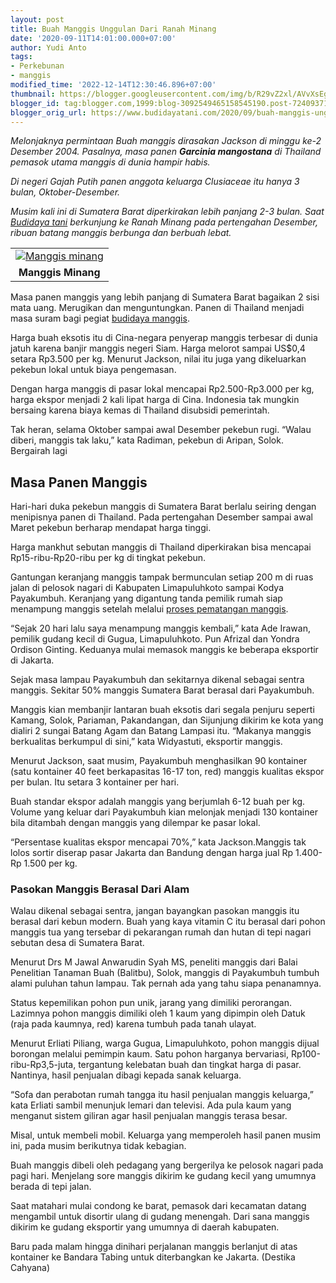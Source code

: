 ```yaml
---
layout: post
title: Buah Manggis Unggulan Dari Ranah Minang
date: '2020-09-11T14:01:00.000+07:00'
author: Yudi Anto
tags:
- Perkebunan
- manggis
modified_time: '2022-12-14T12:30:46.896+07:00'
thumbnail: https://blogger.googleusercontent.com/img/b/R29vZ2xl/AVvXsEgU05wFmKC1-JbhnfTpl8SSUx7uFf9XxBBrx0k0FYKuYVy1twEB2sX_F5hU9owSi2COJEllTaV-jBR1qSEgNb60gW-1NVxFWEHWUHLpAPgpiXXi9fXZ5UuHhM4WYjO_8zgNn2f03nLwPX0w/s72-c/Gambar_manggis_1280x720.jpg
blogger_id: tag:blogger.com,1999:blog-3092549465158545190.post-7240937155342196607
blogger_orig_url: https://www.budidayatani.com/2020/09/buah-manggis-unggulan-dari-ranah-minang.html
---
```


<p><i>Melonjaknya permintaan Buah manggis dirasakan Jackson di minggu ke-2 Desember 2004. Pasalnya, masa panen <b>Garcinia mangostana</b> di Thailand pemasok utama manggis di dunia hampir habis.&nbsp;</i></p><p><i>Di negeri Gajah Putih panen anggota keluarga Clusiaceae itu hanya 3 bulan, Oktober-Desember.&nbsp;</i></p><p><i>Musim kali ini di Sumatera Barat diperkirakan lebih panjang 2-3 bulan. Saat <a href="https://www.budidayatani.com/">Budidaya tani</a> berkunjung ke Ranah Minang pada pertengahan Desember, ribuan batang manggis berbunga dan berbuah lebat.</i></p><p><i></i></p><table align="center" cellpadding="0" cellspacing="0" style="margin-left: auto; margin-right: auto;"><tbody><tr><td style="text-align: center;"><a href="https://blogger.googleusercontent.com/img/b/R29vZ2xl/AVvXsEgU05wFmKC1-JbhnfTpl8SSUx7uFf9XxBBrx0k0FYKuYVy1twEB2sX_F5hU9owSi2COJEllTaV-jBR1qSEgNb60gW-1NVxFWEHWUHLpAPgpiXXi9fXZ5UuHhM4WYjO_8zgNn2f03nLwPX0w/s448/Gambar_manggis_1280x720.jpg" style="margin-left: auto; margin-right: auto;"><img alt="Manggis minang" border="0" data-original-height="252" data-original-width="448" src="https://blogger.googleusercontent.com/img/b/R29vZ2xl/AVvXsEgU05wFmKC1-JbhnfTpl8SSUx7uFf9XxBBrx0k0FYKuYVy1twEB2sX_F5hU9owSi2COJEllTaV-jBR1qSEgNb60gW-1NVxFWEHWUHLpAPgpiXXi9fXZ5UuHhM4WYjO_8zgNn2f03nLwPX0w/s16000/Gambar_manggis_1280x720.jpg" title="Sortir ulang di gudang besar" /></a></td></tr><tr><td style="text-align: center;"><b>Manggis Minang</b><br /></td></tr></tbody></table>Masa panen manggis yang lebih panjang di Sumatera Barat bagaikan 2 sisi mata uang. Merugikan dan menguntungkan. Panen di Thailand menjadi masa suram bagi pegiat <a href="https://www.budidayatani.com/2019/06/prospek-bisnis-budidaya-manggis-mini.html">budidaya manggis</a>.&nbsp;<p></p><p>Harga buah eksotis itu di Cina-negara penyerap manggis terbesar di dunia jatuh karena banjir manggis negeri Siam. Harga melorot sampai US$0,4 setara Rp3.500 per kg. Menurut Jackson, nilai itu juga yang dikeluarkan pekebun lokal untuk biaya pengemasan.</p><p>Dengan harga manggis di pasar lokal mencapai Rp2.500-Rp3.000 per kg, harga ekspor menjadi 2 kali lipat harga di Cina. Indonesia tak mungkin bersaing karena biaya kemas di Thailand disubsidi pemerintah.&nbsp;</p><p>Tak heran, selama Oktober sampai awal Desember pekebun rugi. “Walau diberi, manggis tak laku,” kata Radiman, pekebun di Aripan, Solok. Bergairah lagi</p><h2 style="text-align: left;">Masa Panen Manggis</h2><p>Hari-hari duka pekebun manggis di Sumatera Barat berlalu seiring dengan menipisnya panen di Thailand. Pada pertengahan Desember sampai awal Maret pekebun berharap mendapat harga tinggi.&nbsp;</p><p>Harga mankhut sebutan manggis di Thailand diperkirakan bisa mencapai Rp15-ribu-Rp20-ribu per kg di tingkat pekebun.</p><p>Gantungan keranjang manggis tampak bermunculan setiap 200 m di ruas jalan di pelosok nagari di Kabupaten Limapuluhkoto sampai Kodya Payakumbuh. Keranjang yang digantung tanda pemilik rumah siap menampung manggis setelah melalui <a href="https://www.budidayatani.com/2019/06/teknik-memperlambat-pembusukan-buah.html">proses pematangan manggis</a>.&nbsp;</p><p>“Sejak 20 hari lalu saya menampung manggis kembali,” kata Ade Irawan, pemilik gudang kecil di Gugua, Limapuluhkoto. Pun Afrizal dan Yondra Ordison Ginting. Keduanya mulai memasok manggis ke beberapa eksportir di Jakarta.</p><p>Sejak masa lampau Payakumbuh dan sekitarnya dikenal sebagai sentra manggis. Sekitar 50% manggis Sumatera Barat berasal dari Payakumbuh.&nbsp;</p><p>Manggis kian membanjir lantaran buah eksotis dari segala penjuru seperti Kamang, Solok, Pariaman, Pakandangan, dan Sijunjung dikirim ke kota yang dialiri 2 sungai Batang Agam dan Batang Lampasi itu. “Makanya manggis berkualitas berkumpul di sini,” kata Widyastuti, eksportir manggis.</p><p>Menurut Jackson, saat musim, Payakumbuh menghasilkan 90 kontainer (satu kontainer 40 feet berkapasitas 16-17 ton, red) manggis kualitas ekspor per bulan. Itu setara 3 kontainer per hari.&nbsp;</p><p>Buah standar ekspor adalah manggis yang berjumlah 6-12 buah per kg. Volume yang keluar dari Payakumbuh kian melonjak menjadi 130 kontainer bila ditambah dengan manggis yang dilempar ke pasar lokal.&nbsp;</p><p>“Persentase kualitas ekspor mencapai 70%,” kata Jackson.Manggis tak lolos sortir diserap pasar Jakarta dan Bandung dengan harga jual Rp 1.400-Rp 1.500 per kg.</p><h3>Pasokan Manggis Berasal Dari Alam<br /></h3><p>Walau dikenal sebagai sentra, jangan bayangkan pasokan manggis itu berasal dari kebun modern. Buah yang kaya vitamin C itu berasal dari pohon manggis tua yang tersebar di pekarangan rumah dan hutan di tepi nagari sebutan desa di Sumatera Barat.&nbsp;</p><p>Menurut Drs M Jawal Anwarudin Syah MS, peneliti manggis dari Balai Penelitian Tanaman Buah (Balitbu), Solok, manggis di Payakumbuh tumbuh alami puluhan tahun lampau. Tak pernah ada yang tahu siapa penanamnya.&nbsp;</p><p>Status kepemilikan pohon pun unik, jarang yang dimiliki perorangan. Lazimnya pohon manggis dimiliki oleh 1 kaum yang dipimpin oleh Datuk (raja pada kaumnya, red) karena tumbuh pada tanah ulayat.</p><p>Menurut Erliati Piliang, warga Gugua, Limapuluhkoto, pohon manggis dijual borongan melalui pemimpin kaum. Satu pohon harganya bervariasi, Rp100-ribu-Rp3,5-juta, tergantung kelebatan buah dan tingkat harga di pasar. Nantinya, hasil penjualan dibagi kepada sanak keluarga.</p><p>“Sofa dan perabotan rumah tangga itu hasil penjualan manggis keluarga,” kata Erliati sambil menunjuk lemari dan televisi. Ada pula kaum yang menganut sistem giliran agar hasil penjualan manggis terasa besar.&nbsp;</p><p>Misal, untuk membeli mobil. Keluarga yang memperoleh hasil panen musim ini, pada musim berikutnya tidak kebagian.</p><p>Buah manggis dibeli oleh pedagang yang bergerilya ke pelosok nagari pada pagi hari. Menjelang sore manggis dikirim ke gudang kecil yang umumnya berada di tepi jalan.&nbsp;</p><p>Saat matahari mulai condong ke barat, pemasok dari kecamatan datang mengambil untuk disortir ulang di gudang menengah. Dari sana manggis dikirim ke gudang eksportir yang umumnya di daerah kabupaten.&nbsp;</p><p>Baru pada malam hingga dinihari perjalanan manggis berlanjut di atas kontainer ke Bandara Tabing untuk diterbangkan ke Jakarta. (Destika Cahyana)</p>
